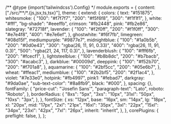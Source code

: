/** @type {import('tailwindcss').Config} \*/
module.exports = {
content: ["./src/**/\*.{js,jsx,ts,tsx}"],
theme: {
extend: {
colors: {
text: "#151875",
whitesmoke: {
"100": "#f7f7f7",
"200": "#f5f6f8",
"300": "#f1f1f1",
},
white: "#fff",
"bg-shade": "#eeeffb",
crimson: "#fb2448",
pink: "#fb2e86",
slategray: "#72718f",
lavender: {
"100": "#f2f0ff",
"200": "#f1f0ff",
"300": "#e7e4f8",
"400": "#e7e6ef",
},
ghostwhite: "#f6f7fb",
limegreen: "#08d15f",
mediumpurple: "#9877e7",
midnightblue: {
"100": "#1a0b5b",
"200": "#0d0e43",
"300": "rgba(26, 11, 91, 0.33)",
"400": "rgba(26, 11, 91, 0.3)",
"500": "rgba(21, 24, 117, 0.3)",
},
lavenderblush: {
"100": "#fff6fb",
"200": "#fcecf1",
},
lightsteelblue: {
"100": "#b8b8dc",
"200": "#b7bacb",
"300": "#acabc3",
},
darkblue: "#00009d",
deeppink: {
"100": "#f52b70",
"200": "#f701a8",
},
aquamarine: {
"100": "#2bf5cc",
"200": "#05e6b7",
},
wheat: "#ffeac1",
mediumblue: {
"100": "#2b2bf5",
"200": "#2f1ac4",
},
violet: "#7e33e0",
hotpink: "#fb4997",
pink1: "#febad7",
darkgray: "#9da0ae",
"sub-text-color": "#8a8fb9",
black: "#000",
},
spacing: {},
fontFamily: {
"price-cut": "'Josefin Sans'",
"paragraph-text": "Lato",
roboto: "Roboto",
},
borderRadius: {
"8xs": "5px",
"3xs": "10px",
"31xl": "50px",
"10xs": "3px",
},
},
fontSize: {
xs: "12px",
base: "16px",
sm: "14px",
lg: "18px",
xl: "20px",
mid: "17px",
"2xl": "21px",
"16xl": "35px",
"3xl": "22px",
"15xl": "34px",
"23xl": "42px",
"7xl": "26px",
inherit: "inherit",
},
},
corePlugins: {
preflight: false,
},
};
